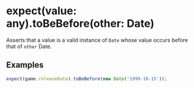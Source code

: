 # expect(value: any).toBeBefore(other: Date)

Asserts that a value is a valid instance of `Date` whose value occurs before that of `other` Date.

## Examples

```js
expect(game.releaseDate).toBeBefore(new Date('1990-10-15'));
```
